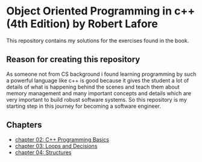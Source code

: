 # Object Oriented Programming in c++ (4th Edition) by Robert Lafore
This repository contains my solutions for the exercises found in the book. 

## Reason for creating this repository
As someone not from CS background i found learning programming by such a powerful language like c++ is good because it gives the student a lot of details of what is happening behind the scenes and teach them about memory management and many important concepts and details which are very important to build robust software systems. So this repository is my starting step in this journey for becoming a software engineer.

## Chapters
- [chapter 02: C++ Programming Basics ](/chap-02/)
- [chapter 03: Loops and Decisions ](/chap-03/)
- [chapter 04: Structures ](/chap-04/)
